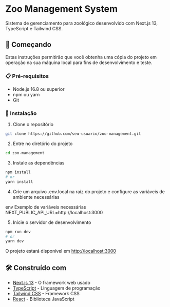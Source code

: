 # Zoo Management System

Sistema de gerenciamento para zoológico desenvolvido com Next.js 13, TypeScript e Tailwind CSS.

## 🚀 Começando

Estas instruções permitirão que você obtenha uma cópia do projeto em operação na sua máquina local para fins de desenvolvimento e teste.

### 📋 Pré-requisitos

- Node.js 16.8 ou superior
- npm ou yarn
- Git

### 🔧 Instalação

1. Clone o repositório

```bash
git clone https://github.com/seu-usuario/zoo-management.git
```

2. Entre no diretório do projeto

```bash
cd zoo-management
```

3. Instale as dependências

```bash
npm install
# or
yarn install
```

4. Crie um arquivo .env.local na raiz do projeto e configure as variáveis de ambiente necessárias

env
Exemplo de variáveis necessárias
NEXT_PUBLIC_API_URL=http://localhost:3000

5. Inicie o servidor de desenvolvimento

```bash
npm run dev
# or
yarn dev
```

O projeto estará disponível em [http://localhost:3000](http://localhost:3000)

## 🛠️ Construído com

* [Next.js 13](https://nextjs.org/) - O framework web usado
* [TypeScript](https://www.typescriptlang.org/) - Linguagem de programação
* [Tailwind CSS](https://tailwindcss.com/) - Framework CSS
* [React](https://reactjs.org/) - Biblioteca JavaScript
